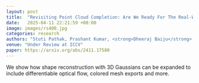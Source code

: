 ```yaml
---
layout: post
title:  "Revisiting Point Cloud Completion: Are We Ready For The Real-World?"
date:   2025-04-11 22:21:59 +00:00
image: images/rs400.jpg
categories: research
authors: "Stuti Pathak, Prashant Kumar, <strong>Dheeraj Baiju</strong>, Nicholus Mboga, Gunther Steenackers, Rudi Penne"
venue: "Under Review at ICCV"
paper: https://arxiv.org/abs/2411.17580
---
```

We show how shape reconstruction with 3D Gaussians can be expanded to include differentiable optical flow, colored mesh exports and more. 